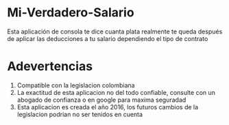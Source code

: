 # Mi-Verdadero-Salario
Esta aplicación de consola te dice cuanta plata realmente te queda después de aplicar las deducciones a tu salario dependiendo el tipo de contrato

# Adevertencias
1. Compatible con la legislacion colombiana
2. La exactitud de esta aplicacion no del todo confiable, consulte con un abogado de confianza o en google para maxima seguradad
3. Esta aplicacion es creada el año 2016, los futuros cambios de la legislacion podrian no ser tenidos en cuenta
